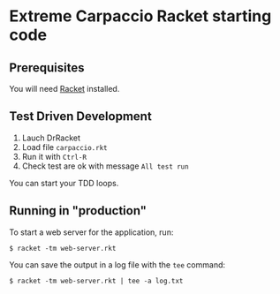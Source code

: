 # Extreme Carpaccio Racket starting code

## Prerequisites

You will need [Racket](http://racket-lang.org/)  installed.

## Test Driven Development

1. Lauch DrRacket
2. Load file ```carpaccio.rkt ```
3. Run it with ```Ctrl-R```
4. Check test are ok with message ```All test run```

You can start your TDD loops.

## Running in "production"

To start a web server for the application, run:

    $ racket -tm web-server.rkt
	
You can save the output in a log file with the ```tee``` command:

    $ racket -tm web-server.rkt | tee -a log.txt

